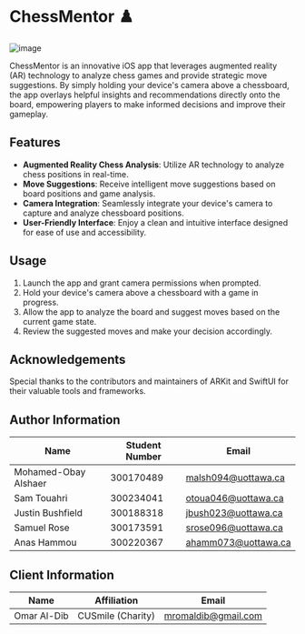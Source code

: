 # ChessMentor ♟️ 
![image](https://github.com/user-attachments/assets/ec302138-d878-473d-9202-657dafdebc3a)



ChessMentor is an innovative iOS app that leverages augmented reality (AR) technology to analyze chess games and provide strategic move suggestions. By simply holding your device's camera above a chessboard, the app overlays helpful insights and recommendations directly onto the board, empowering players to make informed decisions and improve their gameplay.

## Features

- **Augmented Reality Chess Analysis**: Utilize AR technology to analyze chess positions in real-time.
- **Move Suggestions**: Receive intelligent move suggestions based on board positions and game analysis.
- **Camera Integration**: Seamlessly integrate your device's camera to capture and analyze chessboard positions.
- **User-Friendly Interface**: Enjoy a clean and intuitive interface designed for ease of use and accessibility.

## Usage

1. Launch the app and grant camera permissions when prompted.
2. Hold your device's camera above a chessboard with a game in progress.
3. Allow the app to analyze the board and suggest moves based on the current game state.
4. Review the suggested moves and make your decision accordingly.

## Acknowledgements

Special thanks to the contributors and maintainers of ARKit and SwiftUI for their valuable tools and frameworks.


## Author Information

| Name                | Student Number | Email                  |
|---------------------|----------------|------------------------|
| Mohamed-Obay Alshaer | 300170489      | malsh094@uottawa.ca    |
| Sam Touahri         | 300234041      | otoua046@uottawa.ca    |
| Justin Bushfield    | 300188318        | jbush023@uottawa.ca   |
| Samuel Rose          | 300173591              |srose096@uottawa.ca   |
| Anas Hammou          | 300220367      | ahamm073@uottawa.ca     |

## Client Information 

| Name                | Affiliation    | Email                  |
|---------------------|----------------|------------------------|
|Omar Al-Dib          | CUSmile (Charity) | mromaldib@gmail.com    |

